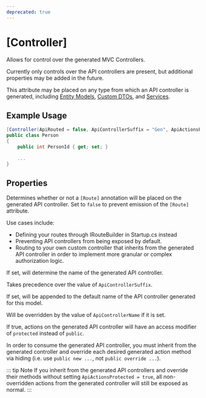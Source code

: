 ```yaml
---
deprecated: true
---
```


# [Controller]

Allows for control over the generated MVC Controllers.

Currently only controls over the API controllers are present, but additional properties may be added in the future.
    
This attribute may be placed on any type from which an API controller is generated, including [Entity Models](/modeling/model-types/entities.md), [Custom DTOs](/modeling/model-types/dtos.md), and [Services](/modeling/model-types/services.md).

## Example Usage

``` c#
[Controller(ApiRouted = false, ApiControllerSuffix = "Gen", ApiActionsProtected = true)]
public class Person
{
    public int PersonId { get; set; }
    
    ...
}
```

## Properties

<Prop def="public bool ApiRouted { get; set; } = true;" />

Determines whether or not a `[Route]` annotation will be placed on the generated API controller. Set to `false` to prevent emission of the `[Route]` attribute.

Use cases include:
-  Defining your routes through IRouteBuilder in Startup.cs instead
-  Preventing API controllers from being exposed by default.
-  Routing to your own custom controller that inherits from the generated API controller in order to implement more granular or complex authorization logic.

<Prop def="public string ApiControllerName { get; set; } = null;" />

If set, will determine the name of the generated API controller.

Takes precedence over the value of `ApiControllerSuffix`.

<Prop def="public string ApiControllerSuffix { get; set; } = null;" />

If set, will be appended to the default name of the API controller generated for this model.

Will be overridden by the value of `ApiControllerName` if it is set.

<Prop def="public bool ApiActionsProtected { get; set; } = false;" />

If true, actions on the generated API controller will have an access modifier of `protected` instead of `public`.

In order to consume the generated API controller, you must inherit from the generated controller and override each desired generated action method via hiding (i.e. use `public new ...`, not `public override ...`).

::: tip Note
If you inherit from the generated API controllers and override their methods without setting `ApiActionsProtected = true`, all non-overridden actions from the generated controller will still be exposed as normal.
:::
